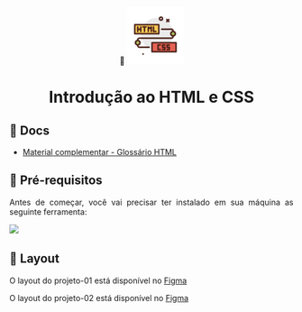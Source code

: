 <div align="center">
  <div>
    🔗 <img src="https://github.com/Gelzieny/formacao-explorer/blob/main/html_introduction/image/image.png?raw=true" alt="Logo do html e css" width="100px"/> 
  </div>
  <h1>Introdução ao HTML e CSS</h1>
</div>

## 📜 Docs

- [Material complementar - Glossário HTML](https://efficient-sloth-d85.notion.site/Principais-elementos-HTML-da8b750fee5b49f2923fdc35b1c921fc)

## 🚀 Pré-requisitos

<p align="justify">Antes de começar, você vai precisar ter instalado em sua máquina as seguinte ferramenta:</p>

<a href="https://skillicons.dev">
  <img src="https://skillicons.dev/icons?i=vscode,figma,git" />
</a>

## 🎨 Layout

O layout do projeto-01 está disponível no [Figma](<https://www.figma.com/design/rp0GFhl0dH7EFaQVPXxp5w/Explorer---Projeto-01-(Copy)?node-id=0-1&node-type=canvas&t=e4RDknBfVS0xL7Lp-0>)

O layout do projeto-02 está disponível no [Figma](<https://www.figma.com/design/ui2t2HLINDEbfKY2yE711Q/Explorer---Projeto-02-(Copy)?node-id=1-5&node-type=frame&t=e0tR8T2G3EPsNdjm-0>)